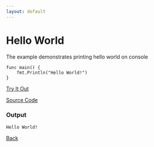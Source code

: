 ```yaml
---
layout: default
---
```


# Hello World

The example demonstrates printing hello world on console

```
func main() {
	fmt.Println("Hello World!")
}
```


<a href='https://play.golang.org/p/bQuOiBTBOZs' target='_blank'>Try It Out</a>

[Source Code](https://github.com/sagar-jadhav/go-examples/blob/master/src/hello-world.go)

### Output

```
Hello World!
```

[Back](./)
